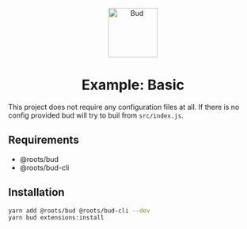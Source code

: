 <p align="center">
  <img alt="Bud" src="https://cdn.roots.io/app/uploads/logo-bud.svg" height="100" />
</p>

<h1 align="center">
  <strong>Example: Basic</strong>
</h1>

This project does not require any configuration files at all. If there is no config provided bud will try to buil from `src/index.js`.

## Requirements

- @roots/bud
- @roots/bud-cli

## Installation

```sh
yarn add @roots/bud @roots/bud-cli --dev
yarn bud extensions:install
```
